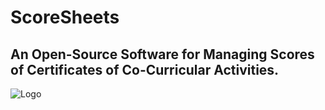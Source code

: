 # ScoreSheets
## An Open-Source Software for Managing Scores of Certificates of Co-Curricular Activities.
![Logo](https://user-images.githubusercontent.com/36796068/216495907-bacfde09-d0e4-405b-ace6-2b9e37c5bc35.png)

